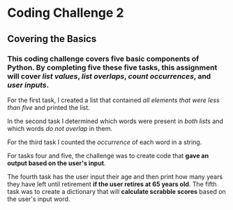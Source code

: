 # **Coding Challenge 2**
## **Covering the Basics**
### This coding challenge covers **five** basic components of Python. By completing five these five tasks, this assignment will cover *list values*, *list overlaps*, *count occurrences*, and *user inputs*.

For the first task, I created a list that contained *all elements that were less than five* and printed the list.

In the second task I determined which words were present in *both lists* and which words *do not overlap* in them. 

For the third task I counted the *occurrence* of each word in a string. 

For tasks four and five, the challenge was to create code that **gave an output based on the user's input**. 

The fourth task has the user input their age and then print how many years they have left until retirement **if the user retires at 65 years old**. 
The fifth task was to create a dictionary that will **calculate scrabble scores** based on the user's input word. 
